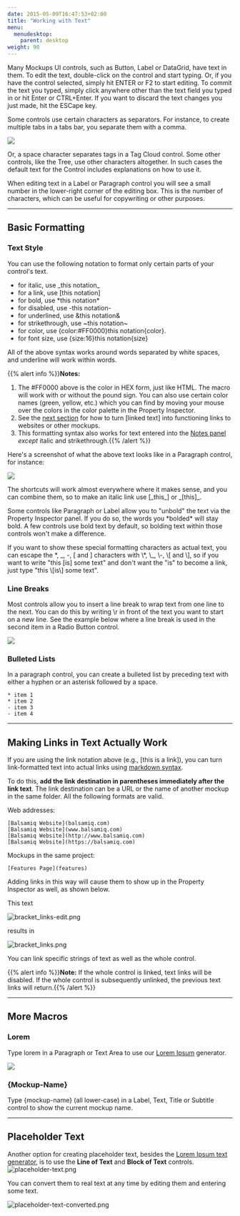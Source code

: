 ```yaml
---
date: 2015-05-09T16:47:53+02:00
title: "Working with Text"
menu:
  menudesktop:
    parent: desktop
weight: 90
---
```


Many Mockups UI controls, such as Button, Label or DataGrid, have text in them. To edit the text, double-click on the control and start typing. Or, if you have the control selected, simply hit ENTER or F2 to start editing. To commit the text you typed, simply click anywhere other than the text field you typed in or hit Enter or CTRL+Enter. If you want to discard the text changes you just made, hit the ESCape key.

Some controls use certain characters as separators. For instance, to create multiple tabs in a tabs bar, you separate them with a comma.

![](//media.balsamiq.com/img/support/tutorials/firstmockup/FirstMockup-tabs_edit.png)

Or, a space character separates tags in a Tag Cloud control. Some other controls, like the Tree, use other characters altogether. In such cases the default text for the Control includes explanations on how to use it.

When editing text in a Label or Paragraph control you will see a small number in the lower-right corner of the editing box. This is the number of characters, which can be useful for copywriting or other purposes.

* * *

## Basic Formatting

### Text Style

You can use the following notation to format only certain parts of your control's text.

*   for italic, use \_this notation\_
*   for a link, use [this notation]
*   for bold, use \*this notation\*
*   for disabled, use -this notation-
*   for underlined, use &this notation&
*   for strikethrough, use ~this notation~
*   for color, use {color:#FF0000}this notation{color}.
*   for font size, use {size:16}this notation{size}

All of the above syntax works around words separated by white spaces, and underline will work within words.

{{% alert info %}}**Notes:**
1.  The #FF0000 above is the color in HEX form, just like HTML. The macro will work with or without the pound sign. You can also use certain color names (green, yellow, etc.) which you can find by moving your mouse over the colors in the color palette in the Property Inspector.
2.  See the [next section](#making-links-in-text-actually-work) for how to turn [linked text] into functioning links to websites or other mockups.  
3.  This formatting syntax also works for text entered into the [Notes panel](/desktop/inspector/#adding-notes-to-your-mockups-symbols-and-assets) _except_ italic and strikethrough.{{% /alert %}}

Here's a screenshot of what the above text looks like in a Paragraph control, for instance:

![](//media.balsamiq.com/img/support/docs/m4d/italiclinksbold.png)

The shortcuts will work almost everywhere where it makes sense, and you can combine them, so to make an italic link use [\_this\_] or \_[this]\_. 


Some controls like Paragraph or Label allow you to "unbold" the text via the Property Inspector panel. If you do so, the words you \*bolded\* will stay bold. A few controls use bold text by default, so bolding text within those controls won't make a difference.

If you want to show these special formatting characters as actual text, you can escape the \*, \_, -, [ and ] characters with \\*, \\_, \\-, \\[ and \\], so if you want to write "this [is] some text" and don't want the "is" to become a link, just type "this \\[is\\] some text".

### Line Breaks

Most controls allow you to insert a line break to wrap text from one line to the next. You can do this by writing \r in front of the text you want to start on a new line. See the example below where a line break is used in the second item in a Radio Button control.

![](//media.balsamiq.com/img/support/docs/m4d/linebreak.png)

### Bulleted Lists

In a paragraph control, you can create a bulleted list by preceding text with either a hyphen or an asterisk followed by a space.

	* item 1
	* item 2
	- item 3 
	- item 4

* * *

## Making Links in Text Actually Work

If you are using the link notation above (e.g., [this is a link]), you can turn link-formatted text into actual links using [markdown syntax](http://daringfireball.net/projects/markdown/syntax).

To do this, **add the link destination in parentheses immediately after the link text**. The link destination can be a URL or the name of another mockup in the same folder. All the following formats are valid.

Web addresses:

	[Balsamiq Website](balsamiq.com)
	[Balsamiq Website](www.balsamiq.com)
	[Balsamiq Website](http://www.balsamiq.com)
	[Balsamiq Website](https://balsamiq.com)

Mockups in the same project:

	[Features Page](features)


Adding links in this way will cause them to show up in the Property Inspector as well, as shown below.

This text

![bracket_links-edit.png](//media.balsamiq.com/img/support/docs/m4d/bracket_links-edit.png)

results in

![bracket_links.png](//media.balsamiq.com/img/support/docs/m4d/b3/bracket_links.png)

You can link specific strings of text as well as the whole control.

{{% alert info %}}**Note:** If the whole control is linked, text links will be disabled. If the whole control is subsequently unlinked, the previous text links will return.{{% /alert %}}

* * *

## More Macros

### Lorem

Type lorem in a Paragraph or Text Area to use our [Lorem Ipsum](http://www.lipsum.com/ "What is Lorem Ipsum") generator.

![](//media.balsamiq.com/img/support/docs/m4d/lorem.gif)

### {Mockup-Name}

Type {mockup-name} (all lower-case) in a Label, Text, Title or Subtitle control to show the current mockup name.

---

## Placeholder Text

Another option for creating placeholder text, besides the [Lorem Ipsum text generator](#more-macros), is to use the **Line of Text** and **Block of Text** controls.  
![placeholder-text.png](//media.balsamiq.com/img/support/docs/m4d/b3/placeholder-text.png)

You can convert them to real text at any time by editing them and entering some text.

![placeholder-text-converted.png](//media.balsamiq.com/img/support/docs/m4d/b3/placeholder-text-converted.png)